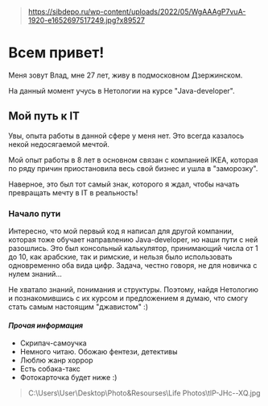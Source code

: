 > https://sibdepo.ru/wp-content/uploads/2022/05/WgAAAgP7vuA-1920-e1652697517249.jpg?x89527

# Всем привет!

Меня зовут Влад, мне 27 лет, живу в подмосковном Дзержинском.

На данный момент учусь в Нетологии на курсе "Java-developer".


## Мой путь к IT

Увы, опыта работы в данной сфере у меня нет. Это всегда казалось некой недосягаемой мечтой.

Мой опыт работы в 8 лет в основном связан с компанией IKEA, которая по ряду причин приостановила весь свой бизнес и ушла в "заморозку".

Наверное, это был тот самый знак, которого я ждал, чтобы начать превращать мечту в IT в реальность!


### Начало пути
Интересно, что мой первый код я написал для другой компании, которая тоже обучает направлению Java-developer, но наши пути с ней разошлись.
Это был консольный калькулятор, принимающий числа от 1 до 10, как арабские, так и римские, и нельзя было использовать одновременно оба вида цифр.
Задача, честно говоря, не для новичка с нулем знаний...

Не хватало знаний, понимания и структуры. Поэтому, найдя Нетологию и познакомившись с их курсом и предложением я думаю, что смогу стать самым настоящим "джавистом" :)


#### *Прочая информация*
- Скрипач-самоучка
- Немного читаю. Обожаю фентези, детективы
- Люблю жанр хоррор
- Есть собака-такс
- Фотокарточка будет ниже :)

> C:\Users\User\Desktop\Photo&Resourses\Life Photos\tlP-JHc--XQ.jpg

